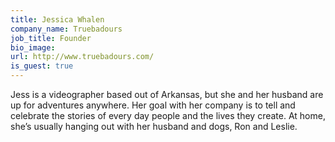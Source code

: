 ```yaml
---
title: Jessica Whalen
company_name: Truebadours
job_title: Founder
bio_image:
url: http://www.truebadours.com/
is_guest: true
---
```


Jess is a videographer based out of Arkansas, but she and her husband are up for adventures anywhere. Her goal with her company is to tell and celebrate the stories of every day people and the lives they create. At home, she’s usually hanging out with her husband and dogs, Ron and Leslie.
